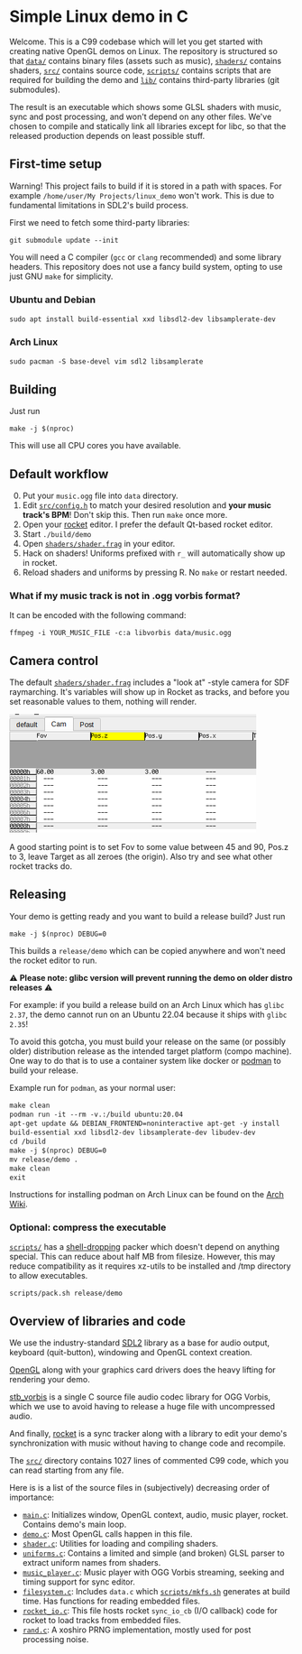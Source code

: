 # Simple Linux demo in C

Welcome. This is a C99 codebase which will let you get started with creating
native OpenGL demos on Linux. The repository is structured so that
[`data/`](data/) contains binary files (assets such as music),
[`shaders/`](shaders/) contains shaders,
[`src/`](src/) contains source code,
[`scripts/`](scripts/) contains scripts
that are required for building the demo and
[`lib/`](lib/) contains third-party libraries (git submodules).

The result is an executable which shows some GLSL shaders with music,
sync and post processing, and won't depend on any other files.
We've chosen to compile and statically link all libraries except for libc,
so that the released production depends on least possible stuff.

## First-time setup

Warning! This project fails to build if it is stored in a path with spaces.
For example `/home/user/My Projects/linux_demo` won't work. This is due to
fundamental limitations in SDL2's build process.

First we need to fetch some third-party libraries:

```
git submodule update --init
```

You will need a C compiler (`gcc` or `clang` recommended) and some library
headers. This repository does not use a fancy build system, opting to use just
GNU `make` for simplicity.

### Ubuntu and Debian

```
sudo apt install build-essential xxd libsdl2-dev libsamplerate-dev
```

### Arch Linux

```
sudo pacman -S base-devel vim sdl2 libsamplerate
```

## Building

Just run

```
make -j $(nproc)
```

This will use all CPU cores you have available.

## Default workflow

0. Put your `music.ogg` file into `data` directory.
1. Edit [`src/config.h`](src/config.h) to match your desired resolution and **your music track's BPM**! Don't skip this. Then run `make` once more.
2. Open your [rocket](https://rocket.github.io/) editor. I prefer the default Qt-based rocket editor.
3. Start `./build/demo`
4. Open [`shaders/shader.frag`](shaders/shader.frag) in your editor.
5. Hack on shaders! Uniforms prefixed with `r_` will automatically show up in rocket.
6. Reload shaders and uniforms by pressing R. No `make` or restart needed.

### What if my music track is not in .ogg vorbis format?

It can be encoded with the following command:

```
ffmpeg -i YOUR_MUSIC_FILE -c:a libvorbis data/music.ogg
```

## Camera control

The default [`shaders/shader.frag`](shaders/shader.frag) includes a "look at"
-style camera for SDF raymarching. It's variables will show up in Rocket as
tracks, and before you set reasonable values to them, nothing will render.

![Camera controls in Rocket](doc/rocketcam.png)

A good starting point is to set Fov to some value between 45 and 90,
Pos.z to 3, leave Target as all zeroes (the origin).
Also try and see what other rocket tracks do.

## Releasing

Your demo is getting ready and you want to build a release build? Just run

```
make -j $(nproc) DEBUG=0
```

This builds a `release/demo` which can be copied anywhere and won't need the
rocket editor to run.

:warning: **Please note: glibc version will prevent running the demo on older distro releases** :warning:

For example: if you build a release build on an Arch Linux which has `glibc 2.37`,
the demo cannot run on an Ubuntu 22.04 because it ships with `glibc 2.35`!

To avoid this gotcha, you must build your release on the same (or possibly older)
distribution release as the intended target platform (compo machine).
One way to do that is to use a container system like docker or [podman](https://podman.io/) to build your release.

Example run for `podman`, as your normal user:
```
make clean
podman run -it --rm -v.:/build ubuntu:20.04
apt-get update && DEBIAN_FRONTEND=noninteractive apt-get -y install build-essential xxd libsdl2-dev libsamplerate-dev libudev-dev
cd /build
make -j $(nproc) DEBUG=0
mv release/demo .
make clean
exit
```

Instructions for installing podman on Arch Linux can be found on the [Arch Wiki](https://wiki.archlinux.org/title/Podman).

### Optional: compress the executable

[`scripts/`](scripts/) has a [shell-dropping](https://in4k.github.io/wiki/linux#compression)
packer which doesn't depend on anything special.
This can reduce about half MB from filesize.
However, this may reduce compatibility as it requires xz-utils
to be installed and /tmp directory to allow executables.

```
scripts/pack.sh release/demo
```

## Overview of libraries and code

We use the industry-standard [SDL2](https://www.libsdl.org/) library as a base for audio output,
keyboard (quit-button), windowing and OpenGL context creation.

[OpenGL](https://docs.gl) along with your graphics card drivers does the heavy lifting for
rendering your demo.

[stb_vorbis](https://github.com/nothings/stb/blob/master/stb_vorbis.c)
is a single C source file audio codec library for OGG Vorbis,
which we use to avoid having to release a huge file with uncompressed audio.

And finally, [rocket](https://rocket.github.io/) is a sync tracker along with a library to edit
your demo's synchronization with music without having to change code and recompile.

The [`src/`](src/) directory contains 1027 lines of commented C99 code,
which you can read starting from any file.

Here is is a list of the source files in (subjectively) decreasing order of importance:
- [`main.c`](src/main.c): Initializes window, OpenGL context, audio, music player, rocket. Contains demo's main loop.
- [`demo.c`](src/demo.c): Most OpenGL calls happen in this file.
- [`shader.c`](src/shader.c): Utilities for loading and compiling shaders.
- [`uniforms.c`](src/uniforms.c): Contains a limited and simple (and broken) GLSL parser to extract uniform names from shaders.
- [`music_player.c`](src/music_player.c): Music player with OGG Vorbis streaming, seeking and timing support for sync editor.
- [`filesystem.c`](src/filesystem.c): Includes `data.c` which [`scripts/mkfs.sh`](scripts/mkfs.sh) generates at build time. Has functions for reading embedded files.
- [`rocket_io.c`](src/rocket_io.c): This file hosts rocket `sync_io_cb` (I/O callback) code for rocket to load tracks from embedded files.
- [`rand.c`](src/rand.c): A xoshiro PRNG implementation, mostly used for post processing noise.
